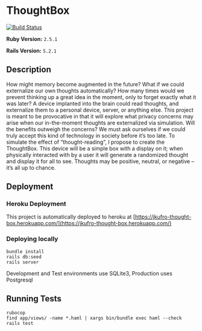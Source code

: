 # ThoughtBox
[![Build Status](https://travis-ci.org/jkufro/ThoughtBox.svg?branch=master)](https://travis-ci.org/jkufro/ThoughtBox)

**Ruby Version:** `2.5.1`

**Rails Version:** `5.2.1`

## Description
How might memory become augmented in the future? What if we could externalize our own thoughts automatically? How many times would we prevent thinking up a great idea in the moment, only to forget exactly what it was later? A device implanted into the brain could read thoughts, and externalize them to a personal device, server, or anything else. This project is meant to be provocative in that it will explore what privacy concerns may arise when our in-the-moment thoughts are externalized via simulation. Will the benefits outweigh the concerns? We must ask ourselves if we could truly accept this kind of technology in society before it’s too late. To simulate the effect of “thought-reading”, I propose to create the ThoughtBox. This device will be a simple box with a display on it; when physically interacted with by a user it will generate a randomized thought and display it for all to see. Thoughts may be positive, neutral, or negative – it’s all up to chance.

## Deployment
### Heroku Deployment
This project is automatically deployed to heroku at [https://jkufro-thought-box.herokuapp.com/](https://jkufro-thought-box.herokuapp.com/)

### Deploying locally
```
bundle install
rails db:seed
rails server
```

Development and Test environments use SQLite3, Production uses Postgresql

## Running Tests
```
rubocop
find app/views/ -name *.haml | xargs bin/bundle exec haml --check
rails test
```
